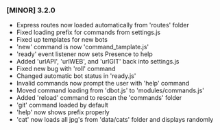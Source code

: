 ### [MINOR] 3.2.0
- Express routes now loaded automatically from 'routes' folder
- Fixed loading prefix for commands from settings.js
- Fixed up templates for new bots
- 'new' command is now 'command_tamplate.js'
- 'ready' event listener now sets Presence to help
- Added 'urlAPI', 'urlWEB', and 'urlGIT' back into settings.js
- Fixed new bug with 'roll' command
- Changed automatic bot status in 'ready.js'
- Invalid commands now prompt the user with 'help' command
- Moved command loading from 'dbot.js' to 'modules/commands.js'
- Added 'reload' command to rescan the 'commands' folder
- 'git' command loaded by default
- 'help' now shows prefix properly
- 'cat' now loads all jpg's from 'data/cats' folder and displays randomly
